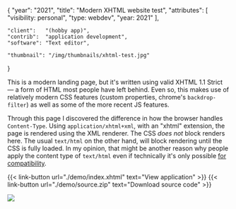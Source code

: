 {
	"year": "2021",
	"title": "Modern XHTML website test",
	"attributes": [
		"visibility: personal",
		"type: webdev",
		"year: 2021"
	],
	
	"client":   "(hobby app)",
	"contrib":  "application development",
	"software": "Text editor",
	
	"thumbnail": "/img/thumbnails/xhtml-test.jpg"
}

This is a modern landing page, but it's written using valid XHTML 1.1 Strict &mdash; a form of HTML most people have left behind. Even so, this makes use of relatively modern CSS features (custom properties, chrome's `backdrop-filter`) as well as some of the more recent JS features.

Through this page I discovered the difference in how the browser handles `Content-Type`. Using `application/xhtml+xml`, with an "xhtml" extension, the page is rendered using the XML renderer. The CSS *does not* block
renders here. The usual `text/html` on the other hand, will block rendering until the CSS is fully loaded. In my opinion, that might be another reason why people apply the content type of `text/html` even if technically it's only possible [for compatibility](https://www.w3.org/2003/01/xhtml-mimetype/).

{{< link-button url="./demo/index.xhtml" text="View application" >}}
{{< link-button url="./demo/source.zip" text="Download source code" >}}

![](/img/thumbnails/xhtml-test.jpg)
